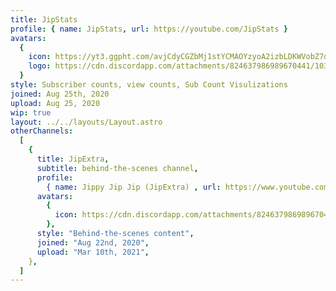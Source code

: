 ```yaml
---
title: JipStats
profile: { name: JipStats, url: https://youtube.com/JipStats }
avatars:
  {
    icon: https://yt3.ggpht.com/avjCdyCGZbMj1stYCMAOYzyoA2izbLDKWVobZ7dhiYzdgrU6XfPpPLyYXLEole0KXVAoE3u2=s176-c-k-c0x00ffffff-no-rj,
    logo: https://cdn.discordapp.com/attachments/824637986989670441/1030405636552409108/STATS_BOTH.png,
  }
style: Subscriber counts, view counts, Sub Count Visulizations
joined: Aug 25th, 2020
upload: Aug 25, 2020
wip: true
layout: ../../layouts/Layout.astro
otherChannels:
  [
    {
      title: JipExtra,
      subtitle: behind-the-scenes channel,
      profile:
        { name: Jippy Jip Jip (JipExtra) , url: https://www.youtube.com/channel/UCnuk8BR018CTSZMLs9iKDLQ },
      avatars:
        {
          icon: https://cdn.discordapp.com/attachments/824637986989670441/1030405636552409108/STATS_BOTH.png ,
        },
      style: "Behind-the-scenes content",
      joined: "Aug 22nd, 2020",
      upload: "Mar 10th, 2021",
    },
  ]
---
```

